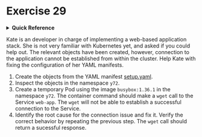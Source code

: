 # Exercise 29

<details>
<summary><b>Quick Reference</b></summary>
<p>

* Namespace: `y72`<br>
* Documentation: [Debug Services](https://kubernetes.io/docs/tasks/debug/debug-application/debug-service/)

</p>
</details>

Kate is an developer in charge of implementing a web-based application stack. She is not very familiar with Kubernetes yet, and asked if you could help out. The relevant objects have been created, however, connection to the application cannot be established from within the cluster. Help Kate with fixing the configuration of her YAML manifests.


1. Create the objects from the YAML manifest [setup.yaml](./setup.yaml).
2. Inspect the objects in the namespace `y72`.
3. Create a temporary Pod using the image `busybox:1.36.1` in the namespace `y72`. The container command should make a `wget` call to the Service `web-app`. The `wget` will not be able to establish a successful connection to the Service.
4. Identify the root cause for the connection issue and fix it. Verify the correct behavior by repeating the previous step. The `wget` call should return a sucessful response.